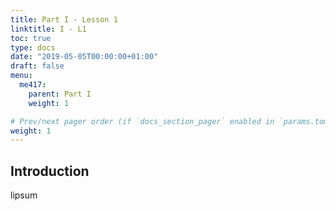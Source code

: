 ```yaml
---
title: Part I - Lesson 1
linktitle: I - L1 
toc: true
type: docs
date: "2019-05-05T00:00:00+01:00"
draft: false
menu:
  me417:
    parent: Part I
    weight: 1

# Prev/next pager order (if `docs_section_pager` enabled in `params.toml`)
weight: 1
---
```


## Introduction

lipsum